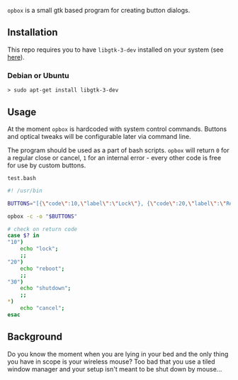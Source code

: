 `opbox` is a small gtk based program for creating button dialogs.

## Installation

This repo requires you to have `libgtk-3-dev` installed on your system (see [here](https://github.com/gtk-rs/gtk)). 

### Debian or Ubuntu

```
> sudo apt-get install libgtk-3-dev
```

## Usage

At the moment `opbox` is hardcoded with system control commands. Buttons and optical tweaks will be configurable later via command line.

The program should be used as a part of bash scripts. `opbox` will return `0` for a regular close or cancel, `1` for an internal error - every other code is free for use by custom buttons.

`test.bash`

``` bash
#! /usr/bin

BUTTONS="[{\"code\":10,\"label\":\"Lock\"}, {\"code\":20,\"label\":\"Reboot\"}, {\"code\":30,\"label\":\"Shutdown\"}]"

opbox -c -o "$BUTTONS" 

# check on return code 
case $? in
"10")
    echo "lock";
    ;;
"20")
    echo "reboot";
    ;;
"30")
    echo "shutdown";
    ;;
*)
    echo "cancel";
esac
```

## Background

Do you know the moment when you are lying in your bed and the only thing you have in scope is your wireless mouse? Too bad that you use a tiled window manager and your setup isn't meant to be shut down by mouse... 
